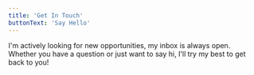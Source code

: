 ```yaml
---
title: 'Get In Touch'
buttonText: 'Say Hello'
---
```


I'm actively looking for new opportunities, my inbox is always open. Whether you have a question or just want to say hi, I'll try my best to get back to you!
